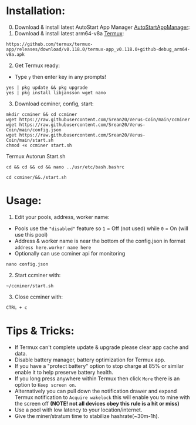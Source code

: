 # Installation:
0. Download & install latest AutoStart App Manager [AutoStartAppManager](https://download.apkcombo.com/com.sugarapps.autostartmanager/AutoStart%20App%20Manager_6.1_apkcombo.com.xapk?ecp=Y29tLnN1Z2FyYXBwcy5hdXRvc3RhcnRtYW5hZ2VyLzYuMS8zNi4yZjU0ODkyNjM1Y2RmZGU3ZWY1OGE2MmI3OGUxNzVlZTIzMmVlNjVlLmFwa3M=&iat=1730945626&sig=9a15d298c08636981f506406bd2f5c65&size=8920394&from=cf&version=latest&lang=id&fp=3af295969bbb303a83cee62cae314cde&ip=96.9.94.145):
1. Download & install latest arm64-v8a [Termux](https://github.com/termux/termux-app/releases/download/v0.118.0/termux-app_v0.118.0+github-debug_arm64-v8a.apk):
```
https://github.com/termux/termux-app/releases/download/v0.118.0/termux-app_v0.118.0+github-debug_arm64-v8a.apk
```
2. Get Termux ready:
- Type `y` then enter key in any prompts!
```
yes | pkg update && pkg upgrade
yes | pkg install libjansson wget nano
```
3. Download ccminer, config, start:
```
mkdir ccminer && cd ccminer
wget https://raw.githubusercontent.com/Srean20/Verus-Coin/main/ccminer
wget https://raw.githubusercontent.com/Srean20/Verus-Coin/main/config.json
wget https://raw.githubusercontent.com/Srean20/Verus-Coin/main/start.sh
chmod +x ccminer start.sh
```
Termux Autorun Start.sh
```
cd && cd && cd && nano ../usr/etc/bash.bashrc
```
```
cd ccminer/&&./start.sh
```


# Usage:

1. Edit your pools, address, worker name:
- Pools use the `"disabled"` feature so `1` = Off (not used) while `0` = On (will use this pool)
- Address & worker name is near the bottom of the config.json in format `address here.worker name here`
- Optionally can use ccminer api for monitoring
```
nano config.json
```
2. Start ccminer with:
```
~/ccminer/start.sh
```
3. Close ccminer with:
```
CTRL + c
```
# Tips & Tricks:
- If Termux can't complete update & upgrade please clear app cache and data.
- Disable battery manager, battery optimization for Termux app.
- If you have a "protect battery" option to stop charge at 85% or similar enable it to help preserve battery health.
- If you long press anywhere within Termux then click `More` there is an option to `Keep screen on`.
- Alternatively you can pull down the notification drawer and expand Termux notification to `Acquire wakelock` this will enable you to mine with the screen off **(NOTE! not all devices obey this rule is a hit or miss)**
- Use a pool with low latency to your location/internet.
- Give the miner/stratum time to stabilize hashrate(~30m-1h).
